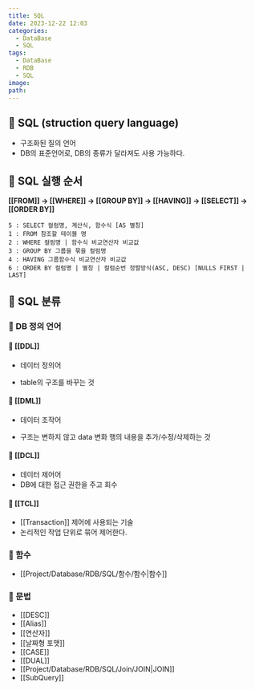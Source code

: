 ```yaml
---
title: SQL
date: 2023-12-22 12:03
categories:
  - DataBase
  - SQL
tags:
  - DataBase
  - RDB
  - SQL
image: 
path:
---
```


## 🌈 SQL (struction query language)

- 구조화된 질의 언어
- DB의 표준언어로, DB의 종류가 달라져도 사용 가능하다.

## 🌈 SQL 실행 순서
**[[FROM]] → [[WHERE]] → [[GROUP BY]] → [[HAVING]] → [[SELECT]] → [[ORDER BY]]**
```
5 : SELECT 컬럼명, 계산식, 함수식 [AS 별칭]
1 : FROM 참조할 테이블 명
2 : WHERE 컬럼명 | 함수식 비교연산자 비교값
3 : GROUP BY 그룹을 묶을 컬럼명
4 : HAVING 그룹함수식 비교연산자 비교값
6 : ORDER BY 컬럼명 | 별칭 | 컬럼순번 정렬방식(ASC, DESC) [NULLS FIRST | LAST]
```

## 🌈 SQL 분류
### 📌 DB 정의 언어
#### 🧶 [[DDL]]
+ 데이터 정의어
- table의 구조를 바꾸는 것

#### 🧶 [[DML]]
+ 데이터 조작어
- 구조는 변하지 않고 data 변화 행의 내용을 추가/수정/삭제하는 것

#### 🧶 [[DCL]]
+ 데이터 제어어
+ DB에 대한 접근 권한을 주고 회수

#### 🧶 [[TCL]]
+ [[Transaction]] 제어에 사용되는 기술
+ 논리적인 작업 단위로 묶어 제어한다.

### 📌 함수
+ [[Project/Database/RDB/SQL/함수/함수|함수]]

### 📌 문법
+ [[DESC]]
+ [[Alias]]
+ [[연산자]]
+ [[날짜형 포맷]]
+ [[CASE]]
+ [[DUAL]]
+ [[Project/Database/RDB/SQL/Join/JOIN|JOIN]]
+ [[SubQuery]]